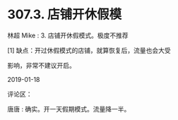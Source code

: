 # 307.3\. 店铺开休假模

林超 Mike : 3\. 店铺开休假模式。极度不推荐

[1] 缺点：开过休假模式的店铺，就算恢复后，流量也会大受

影响，非常不建议开启。

2019-01-18

评论区：

唐唐 : 确实。开一天假期模式。流量降一半。